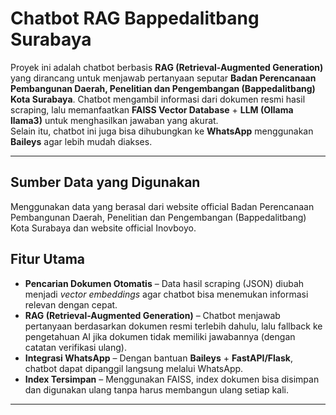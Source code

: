 # Chatbot RAG Bappedalitbang Surabaya

Proyek ini adalah chatbot berbasis **RAG (Retrieval-Augmented Generation)** yang dirancang untuk menjawab pertanyaan seputar **Badan Perencanaan Pembangunan Daerah, Penelitian dan Pengembangan (Bappedalitbang) Kota Surabaya**. Chatbot mengambil informasi dari dokumen resmi hasil scraping, lalu memanfaatkan **FAISS Vector Database** + **LLM (Ollama llama3)** untuk menghasilkan jawaban yang akurat.  
Selain itu, chatbot ini juga bisa dihubungkan ke **WhatsApp** menggunakan **Baileys** agar lebih mudah diakses.

---

## Sumber Data yang Digunakan 
Menggunakan data yang berasal dari website official Badan Perencanaan Pembangunan Daerah, Penelitian dan Pengembangan (Bappedalitbang) Kota Surabaya dan website official Inovboyo.

## Fitur Utama
- **Pencarian Dokumen Otomatis** – Data hasil scraping (JSON) diubah menjadi *vector embeddings* agar chatbot bisa menemukan informasi relevan dengan cepat.  
- **RAG (Retrieval-Augmented Generation)** – Chatbot menjawab pertanyaan berdasarkan dokumen resmi terlebih dahulu, lalu fallback ke pengetahuan AI jika dokumen tidak memiliki jawabannya (dengan catatan verifikasi ulang).  
- **Integrasi WhatsApp** – Dengan bantuan **Baileys** + **FastAPI/Flask**, chatbot dapat dipanggil langsung melalui WhatsApp.  
- **Index Tersimpan** – Menggunakan FAISS, index dokumen bisa disimpan dan digunakan ulang tanpa harus membangun ulang setiap kali.

---
